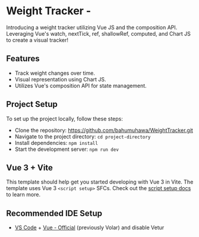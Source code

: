 # Weight Tracker - 

Introducing a weight tracker utilizing Vue JS and the composition API. Leveraging Vue's watch, nextTick, ref, shallowRef, computed, and Chart JS to create a visual tracker!

## Features

- Track weight changes over time.
- Visual representation using Chart JS.
- Utilizes Vue's composition API for state management.

## Project Setup

To set up the project locally, follow these steps:

- Clone the repository: https://github.com/bahumuhawa/WeightTracker.git
- Navigate to the project directory: `cd project-directory`
- Install dependencies: `npm install`
- Start the development server: `npm run dev`

## Vue 3 + Vite

This template should help get you started developing with Vue 3 in Vite. The template uses Vue 3 `<script setup>` SFCs. Check out the [script setup docs](https://v3.vuejs.org/api/sfc-script-setup.html#sfc-script-setup) to learn more.

## Recommended IDE Setup

- [VS Code](https://code.visualstudio.com/) + [Vue - Official](https://marketplace.visualstudio.com/items?itemName=Vue.volar) (previously Volar) and disable Vetur
